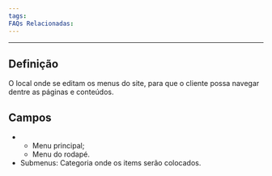 ```yaml
---
tags:
FAQs Relacionadas:
---
```

---
## Definição

O local onde se editam os menus do site, para que o cliente possa navegar dentre as páginas e conteúdos.

## Campos

- 
	- Menu principal;
	- Menu do rodapé.
- Submenus: Categoria onde os items serão colocados.